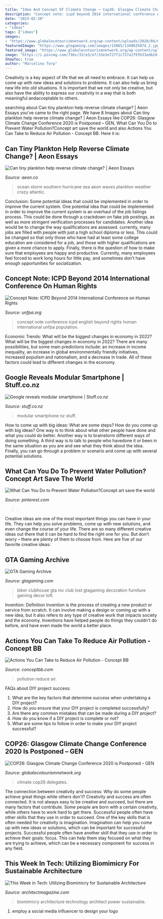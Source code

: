 ```yaml
---
title: "Idea And Concept Of Climate Change ~ Cop26: Glasgow Climate Change Conference 2020 Is Postponed – Gen"
description: "Concept note: icpd beyond 2014 international conference on human rights"
date: "2023-02-20"
categories:
- "ideas"
tags: ["ideas"]
images:
- "https://www.globalecotourismnetwork.org/wp-content/uploads/2020/04/6940-1024x342.jpg"
featuredImage: "https://www.gtagaming.com/images/15065/1340635874_2.jpg"
featured_image: "https://www.globalecotourismnetwork.org/wp-content/uploads/2020/04/6940-1024x342.jpg"
image: "https://i.pinimg.com/736x/33/e3/e7/33e3e727f1c727a2f9fb33adb241533d.jpg"
ShowToc: true
author: "Marcelino Torp"
---
```



Creativity is a key aspect of life that we all need to embrace. It can help us come up with new ideas and solutions to problems. It can also help us bring new life into old situations. It is important that we not only be creative, but also have the ability to express our creativity in a way that is both meaningful andacceptable to others.

	

		
searching about Can tiny plankton help reverse climate change? | Aeon Essays you've came to the right page. We have 8 Images about Can tiny plankton help reverse climate change? | Aeon Essays like COP26: Glasgow Climate Change Conference 2020 is Postponed – GEN, What Can You Do to Prevent Water Pollution?Concept art save the world and also Actions You Can Take to Reduce Air Pollution - Concept BB. Here it is:
		
    
## Can Tiny Plankton Help Reverse Climate Change? | Aeon Essays

<img loading=lazy src="https://nu.aeon.co/images/04efb9b6-46fe-423f-b049-59ac1f7377ab/header_Southern-Ocean.jpg" onerror="this.onerror=null;this.src='https://tse2.mm.bing.net/th?id=OIP.RFamEQ-yHjoTbQBaUyELtwHaEo&amp;pid=15.1';" alt="Can tiny plankton help reverse climate change? | Aeon Essays">

_Source: aeon.co_

>ocean storm southern hurricane sea aeon waves plankton weather crazy atlantic. 

	

Conclusion: Some potential ideas that could be implemented in order to improve the current system.
One potential idea that could be implemented in order to improve the current system is an overhaul of the job listings process. This could be done through a crackdown on fake job postings, as well as more stringent verification processes for candidates. Another idea would be to change the way qualifications are assessed. currently, many jobs are filled with people with just a high school diploma or less. This could be changed so that only those who have had at least some college education are considered for a job, and those with higher qualifications are given a more chance to apply. Finally, there is the question of how to make sure that employees are happy and productive. Currently, many employees feel forced to work long hours for little pay, and sometimes don’t have enough opportunities for socialization.

    
## Concept Note: ICPD Beyond 2014 International Conference On Human Rights

<img loading=lazy src="https://www.unfpa.org/sites/default/files/icpd-pdfpreview/96faf150f7a8e271e1fecd44ebd57978.png" onerror="this.onerror=null;this.src='https://tse4.mm.bing.net/th?id=OIP.nT0mG0g2v59au7glg3F6LwHaKe&amp;pid=15.1';" alt="Concept Note: ICPD Beyond 2014 International Conference on Human Rights">

_Source: unfpa.org_

>concept note conference icpd english beyond rights human international unfpa population. 

	

Economic Trends: What will be the biggest changes in economy in 2022?
What will be the biggest changes in economy in 2022? There are many possibilities, but some main predictions include: an increase in income inequality, an increase in global environmentally friendly initiatives, increased populism and nationalism, and a decrease in trade. All of these factors could lead to different changes in the economy.

    
## Google Reveals Modular Smartphone | Stuff.co.nz

<img loading=lazy src="https://resources.stuff.co.nz/content/dam/images/1/b/s/p/o/t/image.related.StuffLandscapeSixteenByNine.1420x800.1bsp73.png/1463964447493.png" onerror="this.onerror=null;this.src='https://tse2.mm.bing.net/th?id=OIP.4jusiocSzM_L5o568i6pfgHaEL&amp;pid=15.1';" alt="Google reveals modular smartphone | Stuff.co.nz">

_Source: stuff.co.nz_

>modular smartphone nz stuff. 

	

How to come up with big ideas: What are some steps?
How do you come up with big ideas? One way is to think about what other people have done and what you could do better. Another way is to brainstorm different ways of doing something. A third way is to talk to people who havedone it or been in the same situation as you are and see what they think about the idea. Finally, you can go through a problem or scenario and come up with several potential solutions.

    
## What Can You Do To Prevent Water Pollution?Concept Art Save The World

<img loading=lazy src="https://i.pinimg.com/736x/33/e3/e7/33e3e727f1c727a2f9fb33adb241533d.jpg" onerror="this.onerror=null;this.src='https://tse4.mm.bing.net/th?id=OIP.9aK8JU8jNTXlx9EwK66N2gHaLG&amp;pid=15.1';" alt="What Can You Do to Prevent Water Pollution?Concept art save the world">

_Source: pinterest.com_

>. 

	

Creative ideas are one of the most important things you can have in your life. They can help you solve problems, come up with new solutions, and even change the course of your life. There are so many different creative ideas out there that it can be hard to find the right one for you. But don’t worry – there are plenty of them to choose from. Here are five of our favorite creative ideas: 

    
## GTA Gaming Archive

<img loading=lazy src="https://www.gtagaming.com/images/15065/1340635874_2.jpg" onerror="this.onerror=null;this.src='https://tse3.mm.bing.net/th?id=OIP.fd1n_fYwq5RAaiQLIeE8eQHaEK&amp;pid=15.1';" alt="GTA Gaming Archive">

_Source: gtagaming.com_

>biker clubhouse gta mc club lost gtagaming decoration furniture gaming decor loft. 

	

Invention: Definition
Invention is the process of creating a new product or service from scratch. It can involve making a design or coming up with a new idea, but it also refers to any type of creative work that impacts society and the economy. Inventions have helped people do things they couldn't do before, and have even made the world a better place.

    
## Actions You Can Take To Reduce Air Pollution - Concept BB

<img loading=lazy src="https://conceptbb.com/wp-content/uploads/2020/08/pexels-photo-929385.jpeg" onerror="this.onerror=null;this.src='https://tse4.mm.bing.net/th?id=OIP.6pzv7IJpC42ButF4OzEgYQHaKy&amp;pid=15.1';" alt="Actions You Can Take to Reduce Air Pollution - Concept BB">

_Source: conceptbb.com_

>pollution reduce air. 

	

FAQs about DIY project success:
1. What are the key factors that determine success when undertaking a DIY project?
2. How do you ensure that your DIY project is completed successfully? 
3. Are there any common mistakes that can be made during a DIY project? 
4. How do you know if a DIY project is complete or not? 
5. What are some tips to follow in order to make your DIY project successful?

    
## COP26: Glasgow Climate Change Conference 2020 Is Postponed – GEN

<img loading=lazy src="https://www.globalecotourismnetwork.org/wp-content/uploads/2020/04/6940-1024x342.jpg" onerror="this.onerror=null;this.src='https://tse2.mm.bing.net/th?id=OIP.1laXPaqXQFqnlLfPvHpZ_QHaCe&amp;pid=15.1';" alt="COP26: Glasgow Climate Change Conference 2020 is Postponed – GEN">

_Source: globalecotourismnetwork.org_

>climate cop26 delegates. 

	

The connection between creativity and success: Why do some people achieve great things while others don't?
Creativity and success are often connected. It is not always easy to be creative and succeed, but there are many factors that contribute. Some people are born with a certain creativity, while others have to work hard to get there. Successful people often have other skills that they use in order to succeed. One of the key skills that is often needed for creativity is imagination. Imagination can help you come up with new ideas or solutions, which can be important for successful projects. Successful people often have another skill that they use in order to achieve their goals: focus. This can help them stay focused on what they are trying to achieve, which can be a necessary component for success in any field.

    
## This Week In Tech: Utilizing Biomimicry For Sustainable Architecture

<img loading=lazy src="http://cdnassets.hw.net/db/8e/ebd79a874153b69954e7170d8675/0824-onethousand-3.jpg" onerror="this.onerror=null;this.src='https://tse2.mm.bing.net/th?id=OIP._31OD3TRguLIvgUD3AkVCwHaFL&amp;pid=15.1';" alt="This Week in Tech: Utilizing Biomimicry for Sustainable Architecture">

_Source: architectmagazine.com_

>biomimicry architecture technology architect power sustainable. 

	

1. employ a social media influencer to design your logo 

